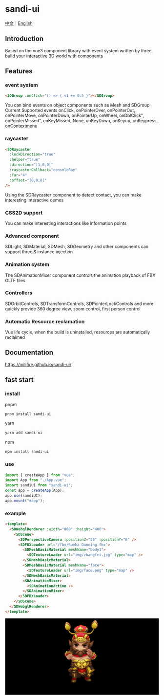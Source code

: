 # sandi-ui

[中文](https://github.com/MILIFIRE/sandi-ui/blob/beta/README.md)｜[English](https://github.com/MILIFIRE/sandi-ui/blob/beta/README_EN.md)

## Introduction

Based on the vue3 component library with event system written by three, build your interactive 3D world with components

## Features

### event system

```html
<SDGroup :onClick="() => { v1 += 0.5 }"></SDGroup>
```

You can bind events on object components such as Mesh and SDGroup
Current Supported events
onClick,
onPointerOver,
onPointerOut,
onPointerMove,
onPointerDown,
onPointerUp,
onWheel,
onDblClick",
onPointerMissed",
onKeyMissed,
None,
onKeyDown,
onKeyup,
onKeypress,
onContextmenu

### raycaster

```html
<SDRaycaster
  :lockDirection="true"
  :helper="true"
  :direction="[1,0,0]"
  :raycasterCallback="consoleRay"
  :far="4"
  :offset="[0,0,0]"
/>
```

Using the SDRaycaster component to detect contact, you can make interesting interactive demos

### CSS2D support

You can make interesting interactions like information points

### Advanced component

SDLight, SDMaterial, SDMesh, SDGeometry and other components can support threejS instance injection

### Animation system

The SDAnimationMixer component controls the animation playback of FBX GLTF files

### Controllers

SDOrbitControls, SDTransformControls, SDPointerLockControls and more quickly provide 360 degree view, zoom control, first person control

### Automatic Resource reclamation

Vue life cycle, when the build is uninstalled, resources are automatically reclaimed

## Documentation

https://milifire.github.io/sandi-ui/



## fast start

### install

pnpm

```js
pnpm install sandi-ui
```

yarn

```js
yarn add sandi-ui
```

npm

```js
npm install sandi-ui
```

### use

```js
import { createApp } from "vue";
import App from "./App.vue";
import sandiUI from "sandi-ui";
const app = createApp(App);
app.use(sandiUI);
app.mount("#app");
```

### example

```html
<template>
  <SDWebglRenderer :width="800" :height="400">
    <SDScene>
      <SDPerspectiveCamera :positionZ="20" :positionY="6" />
      <SDFBXLoader url="/fbx/Rumba Dancing.fbx">
        <SDMeshBasicMaterial meshName="body1">
          <SDTextureLoader url="img/zhangfei.jpg" type="map" />
        </SDMeshBasicMaterial>
        <SDMeshBasicMaterial meshName="face">
          <SDTextureLoader url="img/face.png" type="map" />
        </SDMeshBasicMaterial>
        <SDAnimationMixer>
          <SDAnimationAction />
        </SDAnimationMixer>
      </SDFBXLoader>
    </SDScene>
  </SDWebglRenderer>
</template>
```

![Image text](https://raw.githubusercontent.com/MILIFIRE/sandi-ui/beta/public/sandi.gif)
